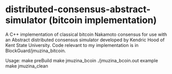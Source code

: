 # distributed-consensus-abstract-simulator (bitcoin implementation)
A C++ implementation of classical bitcoin Nakamoto consensus for use with an Abstract distributed consensus simulator developed by Kendric Hood of Kent State University. 
Code relevant to my implementation is in BlockGuard/jmuzina_bitcoin.

Usage:
make preBuild
make jmuzina_bcoin
./jmuzina_bcoin.out example <logging directory>
make jmuzina_clean
